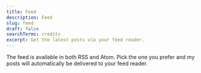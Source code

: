 ```yaml
---
title: Feed
description: Feed
slug: feed
draft: false
searchTerms: credits
excerpt: Get the latest posts via your feed reader.
---
```

The feed is available in both RSS and Atom. Pick the one you prefer and my posts will automatically be delivered to your feed reader.